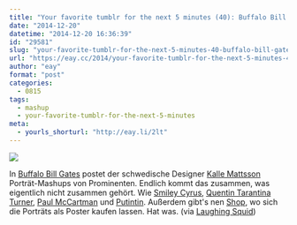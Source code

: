 ```yaml
---
title: "Your favorite tumblr for the next 5 minutes (40): Buffalo Bill Gates"
date: "2014-12-20"
datetime: "2014-12-20 16:36:39"
id: "29581"
slug: "your-favorite-tumblr-for-the-next-5-minutes-40-buffalo-bill-gates"
url: "https://eay.cc/2014/your-favorite-tumblr-for-the-next-5-minutes-40-buffalo-bill-gates/"
author: "eay"
format: "post"
categories:
  - 0815
tags:
  - mashup
  - your-favorite-tumblr-for-the-next-5-minutes
meta:
  - yourls_shorturl: "http://eay.li/2lt"
---
```


![](https://eay.cc/uploads/2014/buffalobillgates.jpg)

In [Buffalo Bill Gates](http://buffalobillgates.tumblr.com/) postet der schwedische Designer [Kalle Mattsson](http://www.studiokallemattsson.com/) Porträt-Mashups von Prominenten. Endlich kommt das zusammen, was eigentlich nicht zusammen gehört. Wie [Smiley Cyrus](http://buffalobillgates.tumblr.com/post/101932422221/smiley-curys), [Quentin Tarantina Turner](http://buffalobillgates.tumblr.com/post/93034294591/quentin-tarantina-turner-title-sent-in-by-leo), [Paul McCartman](http://buffalobillgates.tumblr.com/post/97735318151/paul-mccartman) und [Putintin](http://buffalobillgates.tumblr.com/post/88107369686/putintin-title-sent-in-by-tomas-zettergren). Außerdem gibt's nen [Shop](http://studiokallemattsson.tictail.com/products/buffalo-bill-gates-posters), wo sich die Porträts als Poster kaufen lassen. Hat was. (via [Laughing Squid](http://laughingsquid.com/buffalo-bill-gates-hilariously-bizarre-portrait-mashups-that-combine-two-pop-culture-figures/))
